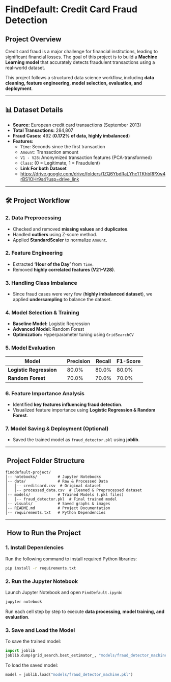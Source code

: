 # **FindDefault: Credit Card Fraud Detection**


## **Project Overview**

Credit card fraud is a major challenge for financial institutions, leading to significant financial losses. The goal of this project is to build a **Machine Learning model** that accurately detects fraudulent transactions using a real-world dataset.

This project follows a structured data science workflow, including **data cleaning, feature engineering, model selection, evaluation, and deployment**.

---

## 📊 **Dataset Details**

- **Source:** European credit card transactions (September 2013)
- **Total Transactions:** 284,807
- **Fraud Cases:** 492 (**0.172% of data, highly imbalanced**)
- **Features:**
  - `Time`: Seconds since the first transaction
  - `Amount`: Transaction amount
  - `V1 - V28`: Anonymized transaction features (PCA-transformed)
  - `Class`: (0 = Legitimate, 1 = Fraudulent)
  - **Link For both Dataset**
  - https://drive.google.com/drive/folders/1ZQ6YbdRaLYhc1TKhbRPXw4rBS1OHr9s4?usp=drive_link

---

## 🛠 **Project Workflow**

### **2. Data Preprocessing**

- Checked and removed **missing values** and **duplicates**.
- Handled **outliers** using Z-score method.
- Applied **StandardScaler** to normalize `Amount`.

### **2. Feature Engineering**

- Extracted **‘Hour of the Day’** from `Time`.
- Removed **highly correlated features (V21–V28)**.

### **3. Handling Class Imbalance**

- Since fraud cases were very few (**highly imbalanced dataset**), we applied **undersampling** to balance the dataset.

### **4. Model Selection & Training**

- **Baseline Model:** Logistic Regression
- **Advanced Model:** Random Forest
- **Optimization:** Hyperparameter tuning using `GridSearchCV`

### **5. Model Evaluation**

| Model                   |   | Precision | Recall | F1-Score |
| ----------------------- | - | --------- | ------ | -------- |
| **Logistic Regression** |   | 80.0%     | 80.0%  | 80.0%    |
| **Random Forest**       |   | 70.0%     | 70.0%  | 70.0%    |

### **6. Feature Importance Analysis**

- Identified **key features influencing fraud detection**.
- Visualized feature importance using **Logistic Regression & Random Forest**.

### **7. Model Saving & Deployment** (Optional)

- Saved the trained model as `fraud_detector.pkl` using **joblib**.

---

##  **Project Folder Structure**

```
finddefault-project/
│-- notebooks/         # Jupyter Notebooks
│-- data/              # Raw & Processed Data
│   │-- creditcard.csv  # Original dataset
│   │-- processed_data.csv  # Cleaned & Preprocessed dataset
│-- models/            # Trained Models (.pkl files)
│   │-- fraud_detector.pkl  # Final trained model
│-- visuals/           # Saved graphs & images
│-- README.md          # Project Documentation
│-- requirements.txt   # Python Dependencies
```

---

##  **How to Run the Project**

### **1. Install Dependencies**

Run the following command to install required Python libraries:

```bash
pip install -r requirements.txt
```

### **2. Run the Jupyter Notebook**

Launch Jupyter Notebook and open `FindDefault.ipynb`:

```bash
jupyter notebook
```

Run each cell step by step to execute **data processing, model training, and evaluation**.

### **3. Save and Load the Model**

To save the trained model:

```python
import joblib
joblib.dump(grid_search.best_estimator_, "models/fraud_detector_machine.pkl")
```

To load the saved model:

```python
model = joblib.load("models/fraud_detector_machine.pkl")
```
